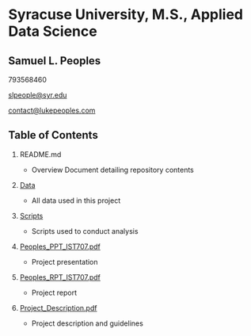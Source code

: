 # Syracuse University, M.S., Applied Data Science
## Samuel L. Peoples

793568460

slpeople@syr.edu

contact@lukepeoples.com

## Table of Contents

1. README.md 
    - Overview Document detailing repository contents

2. [Data](https://github.com/SLPeoples/MSADS_Portfolio/tree/master/IST707_DataAnalytics/data)
    - All data used in this project

3. [Scripts](https://github.com/SLPeoples/MSADS_Portfolio/tree/master/IST707_DataAnalytics/scripts)
    - Scripts used to conduct analysis

4. [Peoples_PPT_IST707.pdf](https://github.com/SLPeoples/MSADS_Portfolio/blob/master/IST707_DataAnalytics/Peoples_PPT_IST707.pdf)
    - Project presentation
    
5. [Peoples_RPT_IST707.pdf](https://github.com/SLPeoples/MSADS_Portfolio/blob/master/IST707_DataAnalytics/Peoples_RPT_IST707.pdf)
    - Project report
  
6. [Project_Description.pdf](https://github.com/SLPeoples/MSADS_Portfolio/blob/master/IST707_DataAnalytics/Project_Description.pdf)
    - Project description and guidelines
